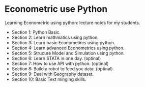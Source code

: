 # Econometric use Python

Learning Econometric using python: lecture notes for my students.

* Section 1: Python Basic.
* Section 2: Learn mathmatics using python.
* Section 3: Learn basic Econometircs using python.
* Section 4: Learn advanced Econometrics using python.
* Section 5: Strucure Model and Simulation using python.
* Section 6: Learn STATA in one day. (optinal)
* Section 7: How to use API with python. (optinal)
* Section 8: Build a robot to feed you data. (optinal)
* Section 9: Deal with Geography dataset.
* Section 10: Basic Text minging skills.

